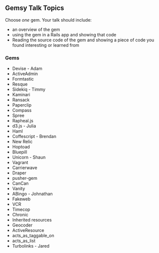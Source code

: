 ## Gemsy Talk Topics

Choose *one* gem.  Your talk should include:
- an overview of the gem
- using the gem in a Rails app and showing that code
- Reading the source code of the gem and showing a piece of code you found interesting or learned from


### Gems

* Devise - Adam
* ActiveAdmin
* Formtastic
* Resque
* Sidekiq - Timmy
* Kaminari
* Ransack
* Paperclip
* Compass
* Spree
* Rapheal.js
* d3.js - Julia
* Haml
* Coffescript - Brendan
* New Relic
* Hoptoad
* Bluepill
* Unicorn - Shaun
* Vagrant
* Carrierwave
* Draper
* pusher-gem
* CanCan
* Vanity
* ABingo - Johnathan
* Fakeweb
* VCR
* Timecop
* Chronic
* Inherited resources
* Geocoder
* ActiveResource
* acts_as_taggable_on
* acts_as_list
* Turbolinks - Jared
